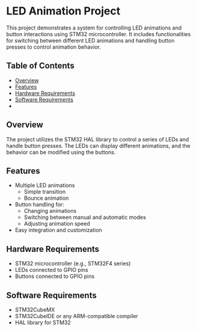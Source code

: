 # LED Animation Project

This project demonstrates a system for controlling LED animations and button interactions using STM32 microcontroller. It includes functionalities for switching between different LED animations and handling button presses to control animation behavior.

## Table of Contents

- [Overview](#overview)
- [Features](#features)
- [Hardware Requirements](#hardware-requirements)
- [Software Requirements](#software-requirements)
- 
## Overview

The project utilizes the STM32 HAL library to control a series of LEDs and handle button presses. The LEDs can display different animations, and the behavior can be modified using the buttons.

## Features

- Multiple LED animations
  - Simple transition
  - Bounce animation
- Button handling for:
  - Changing animations
  - Switching between manual and automatic modes
  - Adjusting animation speed
- Easy integration and customization

## Hardware Requirements

- STM32 microcontroller (e.g., STM32F4 series)
- LEDs connected to GPIO pins
- Buttons connected to GPIO pins

## Software Requirements

- STM32CubeMX
- STM32CubeIDE or any ARM-compatible compiler
- HAL library for STM32
